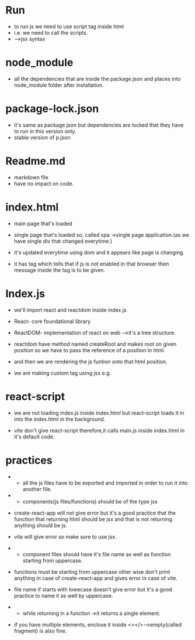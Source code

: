 # Run
- to run js we need to use script tag inside html
- i.e. we need to call the scripts.
- <App /> -->jsx syntax
# node_module
- all the dependencies that are inside the package.json and places into node_module folder after installation.
# package-lock.json
- it's same as package.json but dependencies are locked that they have to run in this version only.
- stable version of p.json
# Readme.md
- markdown file 
- have no impact on code.
# index.html
- main page that's loaded
- single page that's loaded so, called spa ->single page application.(as we have single div that changed everytime.)
- it's updated everytime using dom and it appears like page is changing.

- it has <noscript> tag which tells that if js is not enabled in that browser then message inside the tag is to be given.
# Index.js
- we'll import react and reactdom inside index.js
- React- core foundational library
- ReactDOM- implementation of react on web -->it's a tree structure.

- reactdom have method named createRoot and makes root on given position so we have to pass the reference of a position in html.
- and then we are rendering the js funtion onto that html position.
- we are making custom tag using jsx e.g. <App />

# react-script
- we are not loading index.js inside index.html but react-script loads it in into the index.html in the background.

- vite don't give react-script therefore,it calls main.js inside index.html in it's default code.

# practices
- - all the js files have to be exported and imported in order to run it into another file.

- - components(js files/functions) should be of the type jsx
- create-react-app will not give error but it's a good practice that the function that returning html should be jsx and that is not returning anything should be js.
- vite will give error so make sure to use jsx.

- - component files should have it's file name as well as function starting from uppercase.
- functions must be starting from uppercase other wise don't print anything in case of create-react-app and gives error in case of vite.
- file name if starts with lowecase doesn't give error but it's a good practice to name it as well by uppercase.

- - while returning in a function ->it returns a single element.
- if you have multiple elements, enclose it inside <></>-->empty(called fragment) is also fine.